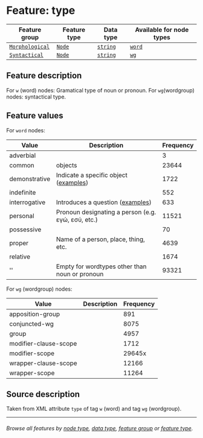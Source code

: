 # Feature: type

Feature group | Feature type | Data type | Available for node types
---  | --- | --- | ---
[`Morphological`](featuresbygroup.md#morphological-features) | [`Node`](featuresbyfeaturetype.md#node-features) | [`string`](featuresbydatatype.md#string-datatype)  | [`word`](featuresbynodetype.md#word-nodes)
[`Syntactical`](featuresbygroup.md#syntactical-features) | [`Node`](featuresbyfeaturetype.md#node-features) | [`string`](featuresbydatatype.md#string-datatype)  | [`wg`](featuresbynodetype.md#wordgroup-nodes)

## Feature description

For `w` (word) nodes: Gramatical type of noun or pronoun. For `wg`(wordgroup) nodes: syntactical type.

## Feature values

For `word` nodes:

Value | Description | Frequency
---- | ---- | ---
adverbial |  | 3
common | objects | 23644
demonstrative | Indicate a specific object ([examples](https://ugg.readthedocs.io/en/latest/determiner_demonstrative.html)) | 1722
indefinite | | 552
interrogative |  Introduces a question ([examples](https://ugg.readthedocs.io/en/latest/determiner_interrogative.html)) | 633
personal | Pronoun designating a person (e.g. εγώ, εσύ, etc.) | 11521
possessive | | 70
proper | Name of a person, place, thing, etc. | 4639
relative |  | 1674
'' | Empty for wordtypes other than noun or pronoun | 93321

For `wg` (wordgroup) nodes:

Value | Description | Frequency
---- | ---- | ---
apposition-group | | 891
conjuncted-wg | | 8075
group | | 4957 
modifier-clause-scope | | 1712
modifier-scope | | 29645x 
wrapper-clause-scope | | 12166 
wrapper-scope	| | 11264 

## Source description

Taken from XML attribute `type` of tag `w` (word) and tag `wg` (wordgroup).

---
###### *Browse all features by [node type](featuresbynodetype.md#start), [data type](featuresbydatatype.md#start), [feature group](featuresbygroup.md#start) or [feature type](featuresbyfeaturetype.md#start).*
